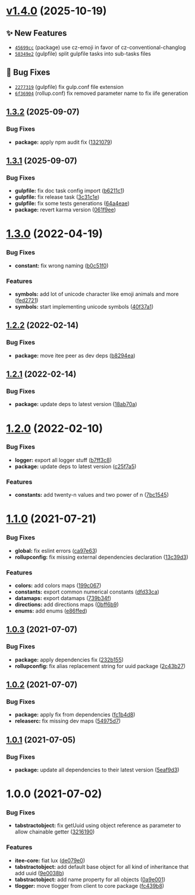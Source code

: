 # [v1.4.0](https://github.com/Itee/itee-core/compare/v1.3.2...v1.4.0) (2025-10-19)

## ✨ New Features
- [`45699cc`](https://github.com/Itee/itee-core/commit/45699cc)  (package) use cz-emoji in favor of cz-conventional-changlog 
- [`58349e2`](https://github.com/Itee/itee-core/commit/58349e2)  (gulpfile) split gulpfile tasks into sub-tasks files 

## 🐛 Bug Fixes
- [`2277319`](https://github.com/Itee/itee-core/commit/2277319)  (gulpfile) fix gulp.conf file extension 
- [`6f36904`](https://github.com/Itee/itee-core/commit/6f36904)  (rollup.conf) fix removed parameter name to fix iife generation

## [1.3.2](https://github.com/Itee/itee-core/compare/v1.3.1...v1.3.2) (2025-09-07)


### Bug Fixes

* **package:** apply npm audit fix ([1321079](https://github.com/Itee/itee-core/commit/1321079a022f0c57d6b261b8bcc34901747a8875))

## [1.3.1](https://github.com/Itee/itee-core/compare/v1.3.0...v1.3.1) (2025-09-07)


### Bug Fixes

* **gulpfile:** fix doc task config import ([b6211c1](https://github.com/Itee/itee-core/commit/b6211c1a44125dc82a55474793d9d2fb9a02ea92))
* **gulpfile:** fix release task ([3c31c1e](https://github.com/Itee/itee-core/commit/3c31c1eee4cda61dcb28ed1130649c95afd52071))
* **gulpfile:** fix some tests generations ([64a4eae](https://github.com/Itee/itee-core/commit/64a4eae6c8c183cf76af9f76dfe574898fd76491))
* **package:** revert karma version ([061f9ee](https://github.com/Itee/itee-core/commit/061f9ee203fc6c327b414e4a98c2df1eea0d1953))

# [1.3.0](https://github.com/Itee/itee-core/compare/v1.2.2...v1.3.0) (2022-04-19)


### Bug Fixes

* **constant:** fix wrong naming ([b0c51f0](https://github.com/Itee/itee-core/commit/b0c51f052abeb0334af4ec285530ec7083a50145))


### Features

* **symbols:** add lot of unicode character like emoji animals and more ([fed2721](https://github.com/Itee/itee-core/commit/fed2721bb23d5fcc69d8cf2dd362577c7dbe9933))
* **symbols:** start implementing unicode symbols ([40f37a1](https://github.com/Itee/itee-core/commit/40f37a18919aaf4862f95e990c5c01007536068c))

## [1.2.2](https://github.com/Itee/itee-core/compare/v1.2.1...v1.2.2) (2022-02-14)


### Bug Fixes

* **package:** move itee peer as dev deps ([b8294ea](https://github.com/Itee/itee-core/commit/b8294ea7280729fe857d48b0a658e23deab25ca6))

## [1.2.1](https://github.com/Itee/itee-core/compare/v1.2.0...v1.2.1) (2022-02-14)


### Bug Fixes

* **package:** update deps to latest version ([18ab70a](https://github.com/Itee/itee-core/commit/18ab70a14e652581f4f725768e5a5423bbc6179e))

# [1.2.0](https://github.com/Itee/itee-core/compare/v1.1.0...v1.2.0) (2022-02-10)


### Bug Fixes

* **logger:** export all logger stuff ([b7ff3c8](https://github.com/Itee/itee-core/commit/b7ff3c8597aa5e41943d19d85bffddd86fb6b835))
* **package:** update deps to latest version ([c25f7a5](https://github.com/Itee/itee-core/commit/c25f7a577bfb70b31493a5497ae5c10641cc98fd))


### Features

* **constants:** add twenty-n values and two power of n ([7bc1545](https://github.com/Itee/itee-core/commit/7bc1545db0e2e0fdfdf6d9bacc08fcd8e3497e49))

# [1.1.0](https://github.com/Itee/itee-core/compare/v1.0.3...v1.1.0) (2021-07-21)


### Bug Fixes

* **global:** fix eslint errors ([ca97e63](https://github.com/Itee/itee-core/commit/ca97e6394b9303f57cc0409b41c4e1a4ebae5b47))
* **rollupconfig:** fix missing external dependencies declaration ([13c39d3](https://github.com/Itee/itee-core/commit/13c39d34f3c3a8fd265895a750c1c7d05e55f70f))


### Features

* **colors:** add colors maps ([199c067](https://github.com/Itee/itee-core/commit/199c06710584e69d9c80bfbe3bcf3c0948352ad1))
* **constants:** export common numerical constants ([dfd33ca](https://github.com/Itee/itee-core/commit/dfd33ca29a48dfa3bcc7a448241604a231cfb66d))
* **datamaps:** export datamaps ([739b34f](https://github.com/Itee/itee-core/commit/739b34fea15ea0cc7aa71540b489ab04c427f8e4))
* **directions:** add directions maps ([0bff6b9](https://github.com/Itee/itee-core/commit/0bff6b94485939360313c26bb793b549c77b007b))
* **enums:** add enums ([e86ffed](https://github.com/Itee/itee-core/commit/e86ffedb4447a14bfd2eb40860e9d571847e34b1))

## [1.0.3](https://github.com/Itee/itee-core/compare/v1.0.2...v1.0.3) (2021-07-07)


### Bug Fixes

* **package:** apply dependencies fix ([232b155](https://github.com/Itee/itee-core/commit/232b1552363e61041f36b33dad210df3ae6d0c5a))
* **rollupconfig:** fix alias replacement string for uuid package ([2c43b27](https://github.com/Itee/itee-core/commit/2c43b27864777b3f100eb9b51393b0a5f82328d0))

## [1.0.2](https://github.com/Itee/itee-core/compare/v1.0.1...v1.0.2) (2021-07-07)


### Bug Fixes

* **package:** apply fix from dependencies ([fc1b4d8](https://github.com/Itee/itee-core/commit/fc1b4d83af60503913df43a234f9ecc1cc117e71))
* **releaserc:** fix missing dev maps ([54975d7](https://github.com/Itee/itee-core/commit/54975d709d480ea9ecfc075f360df5ff1c1785ce))

## [1.0.1](https://github.com/Itee/itee-core/compare/v1.0.0...v1.0.1) (2021-07-05)


### Bug Fixes

* **package:** update all dependencies to their latest version ([5eaf9d3](https://github.com/Itee/itee-core/commit/5eaf9d3425494e07597b75004927765b90630af0))

# 1.0.0 (2021-07-02)


### Bug Fixes

* **tabstractobject:** fix getUuid using object reference as parameter to allow chainable getter ([3216190](https://github.com/Itee/itee-core/commit/321619064dd7c038ab67fafdfae6fc19a60358f2))


### Features

* **itee-core:** fiat lux ([de079e0](https://github.com/Itee/itee-core/commit/de079e04b72a2aa1a41fb0b89e4cdac57579a174))
* **tabstractobject:** add default base object for all kind of inheritance that add uuid ([9e0038b](https://github.com/Itee/itee-core/commit/9e0038b66745d623aa2432db8cf93a597feb959c))
* **tabstractobject:** add name property for all objects ([0a9e001](https://github.com/Itee/itee-core/commit/0a9e001c6c02926818d303672e80998741443dfe))
* **tlogger:** move tlogger from client to core package ([fc439b8](https://github.com/Itee/itee-core/commit/fc439b89271a59143805eb4c26113cdf0c50f3e0))
